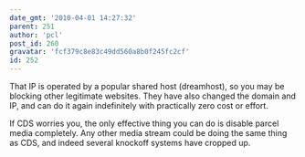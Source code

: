 ```yaml
---
date_gmt: '2010-04-01 14:27:32'
parent: 251
author: 'pcl'
post_id: 260
gravatar: 'fcf379c8e83c49dd560a8b0f245fc2cf'
id: 252
---
```


That IP is operated by a popular shared host (dreamhost), so you may be blocking other legitimate websites. They have also changed the domain and IP, and can do it again indefinitely with practically zero cost or effort.

If CDS worries you, the only effective thing you can do is disable parcel media completely. Any other media stream could be doing the same thing as CDS, and indeed several knockoff systems have cropped up.